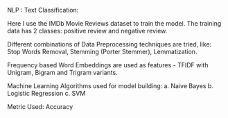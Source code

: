 NLP : Text Classification:

Here I use the IMDb Movie Reviews dataset to train the model. The training data has 2 classes: positive review and negative review.

Different combinations of Data Preprocessing techniques are tried, like: Stop Words Removal, Stemming (Porter Stemmer), Lemmatization.

Frequency based Word Embeddings are used as features - TFIDF with Unigram, Bigram and Trigram variants.

Machine Learning Algorithms used for model building: 
a. Naive Bayes
b. Logistic Regression
c. SVM

Metric Used: Accuracy
